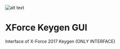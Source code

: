 ![alt text](https://github.com/JeanxPereira/XForce-2017/blob/main/preview-xf2017.png?raw=true)

# XForce Keygen GUI
Interface of X-Force 2017 Keygen (ONLY INTERFACE)
